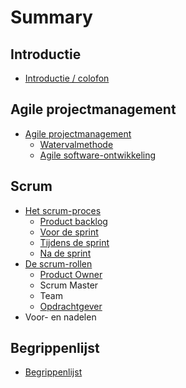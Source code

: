 # Summary

## Introductie

* [Introductie / colofon](/README.md)

## Agile projectmanagement

* [Agile projectmanagement](/agile-projectmanagement.md)
  * [Watervalmethode](/watervalmethode.md)
  * [Agile software-ontwikkeling](agile-software-ontwikkeling.md)

## Scrum

* [Het scrum-proces](scrum/het-scrum-proces.md)
  * [Product backlog](scrum/het-scrum-proces/product-backlog.md)
  * [Voor de sprint](scrum/het-scrum-proces/sprint-en-sprint-backlog.md)
  * [Tijdens de sprint](scrum/het-scrum-proces/tijdens-de-sprint.md)
  * [Na de sprint](scrum/het-scrum-proces/na-de-sprint.md)
* [De scrum-rollen](scrum/de-scrum-rollen.md)
  * [Product Owner](scrum/de-scrum-rollen/product-owner.md)
  * Scrum Master
  * Team
  * [Opdrachtgever](scrum/de-scrum-rollen/opdrachtgever.md)
* Voor- en nadelen

## Begrippenlijst

* [Begrippenlijst](begrippenlijst/begrippenlijst.md)

